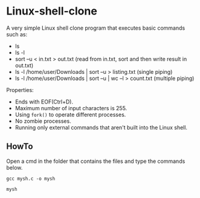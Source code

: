 # Linux-shell-clone
A very simple Linux shell clone program that executes basic commands such as:

* ls
* ls -l
* sort –u < in.txt > out.txt (read from in.txt, sort and then write result in out.txt)
* ls -l /home/user/Downloads | sort –u > listing.txt (single piping)
* ls -l /home/user/Downloads | sort –u | wc –l > count.txt (multiple piping)

Properties:

* Ends with EOF(Ctrl+D).
* Maximum number of input characters is 255.
* Using `fork()` to operate different processes.
* No zombie processes.
* Running only external commands that aren't built into the Linux shell.


## HowTo

Open a cmd in the folder that contains the files and type the commands below.

`gcc mysh.c -o mysh`

`mysh`
